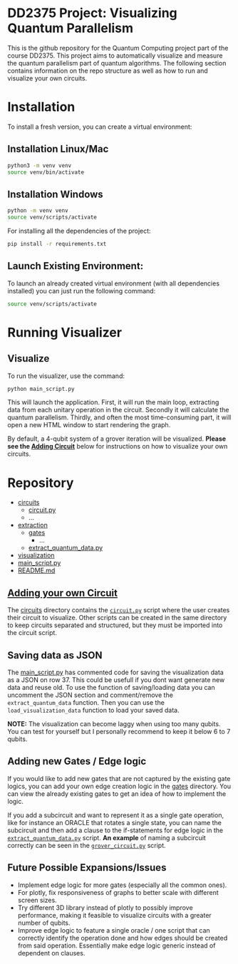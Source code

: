 # DD2375 Project: Visualizing Quantum Parallelism
This is the github repository for the Quantum Computing project part of the course DD2375. This project aims to automatically visualize and measure the quantum parallelism part of quantum algorithms. The following section contains information on the repo structure as well as how to run and visualize your own circuits.

# Installation
To install a fresh version, you can create a virtual environment:
## Installation Linux/Mac
```bash
python3 -m venv venv  
source venv/bin/activate
```

## Installation Windows
```bash
python -m venv venv  
source venv/scripts/activate
```

For installing all the dependencies of the project: 

```bash
pip install -r requirements.txt
```

## Launch Existing Environment:
To launch an already created virtual environment (with all dependencies installed) you can just run the following command:
```bash
source venv/scripts/activate
```

# Running Visualizer
## Visualize
To run the visualizer, use the command:
```bash
python main_script.py
```
This will launch the application. First, it will run the main loop, extracting data from each unitary operation in the circuit. Secondly it will calculate the quantum parallelism. Thirdly, and often the most time-consuming part, it will open a new HTML window to start rendering the graph.

By default, a 4-qubit system of a grover iteration will be visualized. **Please see the [Adding Circuit](link)** below for instructions on how to visualize your own circuits.

# Repository
 * [circuits](./circuits)
   * [circuit.py](./circuits/circuit.py)
   * ...
 * [extraction](./extraction)
   * [gates](./extraction/gates)
        * ...
   * [extract_quantum_data.py](./extraction/extract_quantum_data.py)
 * [visualization](./visualization)
 * [main_script.py](./main_script.py)
 * [README.md](./README.md)

## [Adding your own Circuit ](#link)
The [circuits](./circuits) directory contains the [```circuit.py```](./circuits/circuit.py) script where the user creates their circuit to visualize. Other scripts can be created in the same directory to keep circuits separated and structured, but they must be imported into the circuit script.

## Saving data as JSON
The [main_script.py](./main_script.py) has commented code for saving the visualization data as a JSON on row 37. This could be usefull if you dont want generate new data and reuse old. To use the function of saving/loading data you can uncomment the JSON section and comment/remove the ```extract_quantum_data``` function. Then you can use the ```load_visualization_data``` function to load your saved data.

**NOTE:** The visualization can become laggy when using too many qubits. You can test for yourself but I personally recommend to keep it below 6 to 7 qubits.

## Adding new Gates / Edge logic
If you would like to add new gates that are not captured by the existing gate logics, you can add your own edge creation logic in the [gates](./extraction/gates) directory. You can view the already existing gates to get an idea of how to implement the logic.

If you add a subcircuit and want to represent it as a single gate operation, like for instance an ORACLE that rotates a single state, you can name the subcircuit and then add a clause to the if-statements for edge logic in the [```extract_quantum_data.py```](./extraction/extract_quantum_data.py) script. **An example** of naming a subcircuit correctly can be seen in the [```grover_circuit.py```](./circuits/grover_circuit.py) script.

## Future Possible Expansions/Issues
* Implement edge logic for more gates (especially all the common ones).
* For plotly, fix responsiveness of graphs to better scale with different screen sizes.
* Try different 3D library instead of plotly to possibly improve performance, making it feasible to visualize circuits with a greater number of qubits.
* Improve edge logic to feature a single oracle / one script that can correctly identify the operation done and how edges should be created from said operation. Essentially make edge logic generic instead of dependent on clauses.
